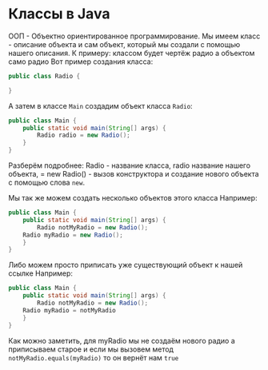 
# Классы в Java
ООП - Объектно ориентированное программирование. Мы имеем класс - описание объекта и сам объект, который мы создали с помощью нашего описания. К примеру: классом будет чертёж радио а объектом само радио
Вот пример создания класса:
```java
public class Radio {

}
```
А затем в классе ```Main``` создадим объект класса ```Radio```:
```java
public class Main {
	public static void main(String[] args) {
		Radio radio = new Radio();
	}
}
```
Разберём подробнее: Radio - название класса, radio название нашего объекта, = new Radio() - вызов конструктора и создание нового объекта с помощью слова ```new```.

Мы так же можем создать несколько объектов этого класса
Например:
```java
public class Main {
	public static void main(String[] args) {
		Radio notMyRadio = new Radio();
    Radio myRadio = new Radio();
	}
}
```
Либо можем просто приписать уже существующий объект к нашей ссылке
Например:
```java
public class Main {
	public static void main(String[] args) {
		Radio notMyRadio = new Radio();
    Radio myRadio = notMyRadio
	}
}
```
Как можно заметить, для myRadio мы не создаём нового радио а приписываем старое и если мы вызовем метод ```notMyRadio.equals(myRadio)``` то он вернёт нам ```true```
